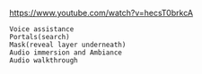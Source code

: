 https://www.youtube.com/watch?v=hecsT0brkcA

    Voice assistance
    Portals(search)
    Mask(reveal layer underneath)
    Audio immersion and Ambiance
    Audio walkthrough
    

